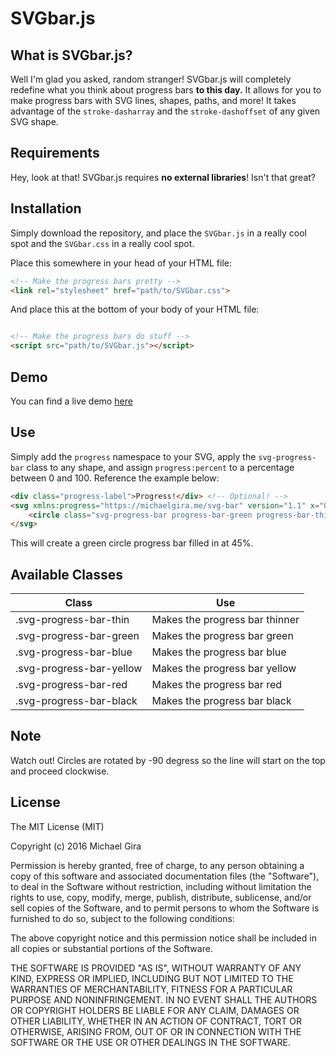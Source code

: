 # SVGbar.js

## What is SVGbar.js?
Well I'm glad you asked, random stranger! SVGbar.js will completely redefine what you think about progress bars **to this day.** It allows for you to make progress bars with SVG lines, shapes, paths, and more! It takes advantage of the `stroke-dasharray` and the `stroke-dashoffset` of any given SVG shape.

## Requirements
Hey, look at that! SVGbar.js requires **no external libraries**! Isn't that great?

## Installation
Simply download the repository, and place the `SVGbar.js` in a really cool spot and the `SVGbar.css` in a really cool spot.

Place this somewhere in your head of your HTML file:
```html
<!-- Make the progress bars pretty -->
<link rel="stylesheet" href="path/to/SVGbar.css">
```

And place this at the bottom of your body of your HTML file:
```html

<!-- Make the progress bars do stuff -->
<script src="path/to/SVGbar.js"></script>
```

## Demo
You can find a live demo [here](https://michaelgira.me/svg-bar)

## Use
Simply add the `progress` namespace to your SVG, apply the `svg-progress-bar` class to any shape, and assign `progress:percent` to a percentage between 0 and 100. Reference the example below:
```html
<div class="progress-label">Progress!</div> <!-- Optional! -->
<svg xmlns:progress="https://michaelgira.me/svg-bar" version="1.1" x="0px" y="0px" viewBox="0 0 1000 1000">
    <circle class="svg-progress-bar progress-bar-green progress-bar-thin" cx="-500" cy="500" r="420" progress:percent="45"></circle>
</svg>
```
This will create a green circle progress bar filled in at 45%.

## Available Classes
| Class | Use |
| ------------- | ------------- |
| .svg-progress-bar-thin | Makes the progress bar thinner |
| .svg-progress-bar-green | Makes the progress bar green |
| .svg-progress-bar-blue | Makes the progress bar blue |
| .svg-progress-bar-yellow | Makes the progress bar yellow |
| .svg-progress-bar-red | Makes the progress bar red |
| .svg-progress-bar-black | Makes the progress bar black |

## Note
Watch out! Circles are rotated by -90 degress so the line will start on the top and proceed clockwise.

## License

The MIT License (MIT)

Copyright (c) 2016 Michael Gira

Permission is hereby granted, free of charge, to any person obtaining a copy
of this software and associated documentation files (the "Software"), to deal
in the Software without restriction, including without limitation the rights
to use, copy, modify, merge, publish, distribute, sublicense, and/or sell
copies of the Software, and to permit persons to whom the Software is
furnished to do so, subject to the following conditions:

The above copyright notice and this permission notice shall be included in all
copies or substantial portions of the Software.

THE SOFTWARE IS PROVIDED "AS IS", WITHOUT WARRANTY OF ANY KIND, EXPRESS OR
IMPLIED, INCLUDING BUT NOT LIMITED TO THE WARRANTIES OF MERCHANTABILITY,
FITNESS FOR A PARTICULAR PURPOSE AND NONINFRINGEMENT. IN NO EVENT SHALL THE
AUTHORS OR COPYRIGHT HOLDERS BE LIABLE FOR ANY CLAIM, DAMAGES OR OTHER
LIABILITY, WHETHER IN AN ACTION OF CONTRACT, TORT OR OTHERWISE, ARISING FROM,
OUT OF OR IN CONNECTION WITH THE SOFTWARE OR THE USE OR OTHER DEALINGS IN THE
SOFTWARE.

